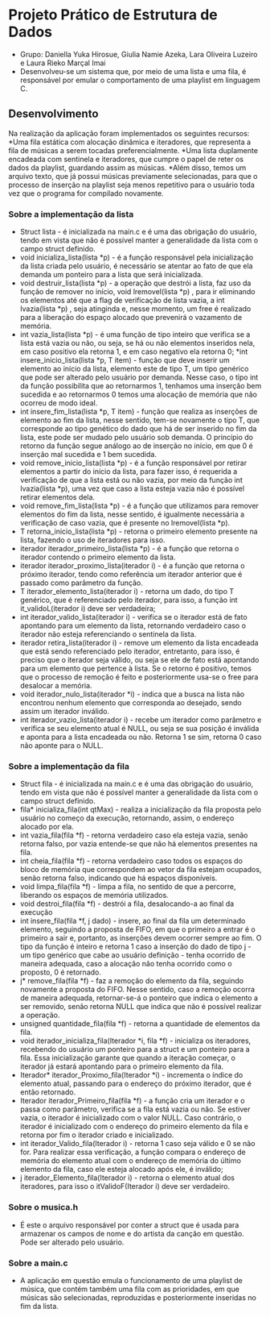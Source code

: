 # Projeto Prático de Estrutura de Dados 
* Grupo: Daniella Yuka Hirosue, Giulia Namie Azeka, Lara Oliveira Luzeiro e Laura Rieko Marçal Imai
* Desenvolveu-se um sistema que, por meio de uma lista e uma fila, é responsável por emular o comportamento de uma playlist em linguagem C.

## Desenvolvimento 
Na realização da aplicação foram implementados os seguintes recursos:
*Uma fila estática com alocação dinâmica e iteradores, que representa a fila de músicas a serem tocadas preferencialmente.
*Uma lista duplamente encadeada com sentinela e iteradores, que cumpre o papel de reter os dados da playlist, guardando assim as músicas.
*Além disso, temos um arquivo texto, que já possui músicas previamente selecionadas, para que o processo de inserção na playlist seja menos repetitivo para o usuário toda vez que o programa for compilado novamente.

### Sobre a implementação da lista
* Struct lista - é inicializada na main.c e é uma das obrigação do usuário, tendo em vista que não é possível manter a generalidade da lista com o campo struct definido. 
* void inicializa_lista(lista *p) - é a função responsável pela inicialização da lista criada pelo usuário, é necessário se atentar ao fato de que ela demanda um ponteiro para a lista que será inicializada.
* void destruir_lista(lista *p) - a operação que destrói a lista, faz uso da função de remover no início, void lremoveI(lista *p) , para ir eliminando os elementos até que a flag de verificação de lista vazia, a int lvazia(lista *p) , seja atinginda e, nesse momento, um free é realizado para a liberação do espaço alocado que prevenirá o vazamento de memória.
* int vazia_lista(lista *p) - é uma função de tipo inteiro que verifica se a lista está vazia ou não, ou seja, se há ou não elementos inseridos nela, em caso positivo ela retorna 1, e em caso negativo ela retorna 0;
*int insere_inicio_lista(lista *p, T item) - função que deve inserir um elemento ao início da lista, elemento este de tipo T, um tipo genérico que pode ser alterado pelo usuário por demanda. Nesse caso, o tipo int da função possibilita que ao retornarmos 1, tenhamos uma inserção bem sucedida e ao retornarmos 0 temos uma alocação de memória que não ocorreu de modo ideal. 
* int insere_fim_lista(lista *p, T item) - função que realiza as inserções de elemento ao fim da lista, nesse sentido, tem-se novamente o tipo T, que corresponde ao tipo genético do dado que há de ser inserido no fim da lista, este pode ser mudado pelo usuário sob demanda. O princípio do retorno da função segue análogo ao de inserção no início, em que 0 é inserção mal sucedida e 1 bem sucedida.
* void remove_inicio_lista(lista *p) - é a função responsável por retirar elementos a partir do início da lista, para fazer isso, é requerida a verificação de que a lista está ou não vazia, por meio da função int lvazia(lista *p), uma vez que caso a lista esteja vazia não é possível retirar elementos dela.
* void remove_fim_lista(lista *p) - é a função que utilizamos para remover elementos do fim da lista, nesse sentido, é igualmente necessária a verificação de caso vazia, que é presente no lremoveI(lista *p). 
* T retorna_inicio_lista(lista *p) - retorna o primeiro elemento presente na lista, fazendo o uso de iteradores para isso.
* iterador iterador_primeiro_lista(lista *p) - é a função que retorna o iterador contendo o primeiro elemento da lista.
* iterador iterador_proximo_lista(iterador i) - é a função que retorna o próximo iterador, tendo como referência um iterador anterior que é passado como parâmetro da função.
* T iterador_elemento_lista(iterador i) - retorna um dado, do tipo T genérico, que é referenciado pelo iterador, para isso, a função int it_validoL(iterador i) deve ser verdadeira;
* int iterador_valido_lista(iterador i) - verifica se o iterador está de fato apontando para um elemento da lista, retornando verdadeiro caso o iterador não esteja referenciando o sentinela da lista.
* iterador retira_lista(iterador i) - remove um elemento da lista encadeada que está sendo referenciado pelo iterador, entretanto, para isso, é preciso que o iterador seja válido, ou seja se ele de fato está apontando para um elemento que pertence à lista. Se o retorno é positivo, temos que o processo de remoção é feito e posteriormente usa-se o free para desalocar a memória.
* void iterador_nulo_lista(iterador *i) - indica que a busca na lista não encontrou nenhum elemento que corresponda ao desejado, sendo assim um iterador inválido.
* int iterador_vazio_lista(iterador i) - recebe um iterador como parâmetro e verifica se seu elemento atual é NULL, ou seja se sua posição é inválida e aponta para a lista encadeada ou não. Retorna 1 se sim, retorna 0 caso não aponte para o NULL.

### Sobre a implementação da fila
* Struct fila -  é inicializada na main.c e é uma das obrigação do usuário, tendo em vista que não é possível manter a generalidade da lista com o campo struct definido. 
* fila* inicializa_fila(int qtMax) - realiza a inicialização da fila proposta pelo usuário no começo da execução, retornando, assim, o endereço alocado por ela.
* int vazia_fila(fila *f) - retorna verdadeiro caso ela esteja vazia, senão retorna falso, por vazia entende-se que não há elementos presentes na fila.
* int cheia_fila(fila *f) - retorna verdadeiro caso todos os espaços do bloco de memória que correspondem ao vetor da fila estejam ocupados, senão retorna falso, indicando que há espaços disponíveis.
* void limpa_fila(fila *f) - limpa a fila, no sentido de que a percorre, liberando os espaços de memória utilizados.
* void destroi_fila(fila *f) - destrói a fila, desalocando-a ao final da execução
* int insere_fila(fila *f, j dado) - insere, ao final da fila um determinado elemento, seguindo a proposta de FIFO, em que o primeiro a entrar é o primeiro a sair e, portanto, as inserções devem ocorrer sempre ao fim. O tipo da função é inteiro e retorna 1 caso a inserção do dado de tipo j - um tipo genérico que cabe ao usuário definição - tenha ocorrido de maneira adequada, caso a alocação não tenha ocorrido como o proposto, 0 é retornado.
* j* remove_fila(fila *f) - faz a remoção do elemento da fila, seguindo novamente a proposta do FIFO. Nesse sentido, caso a remoção ocorra de maneira adequada, retornar-se-á o ponteiro que indica o elemento a ser removido, senão retorna NULL que indica que não é possível realizar a operação.
* unsigned quantidade_fila(fila *f) - retorna a quantidade de elementos da fila.
* void iterador_inicializa_fila(Iterador *i, fila *f) - inicializa os iteradores, recebendo do usuário um ponteiro para a struct e um ponteiro para a fila. Essa inicialização garante que quando a iteração começar, o iterador já estará apontando para o primeiro elemento da fila.
* Iterador* iterador_Proximo_fila(Iterador *i) - incrementa o índice do elemento atual, passando para o endereço do próximo iterador, que é então retornado.
* Iterador iterador_Primeiro_fila(fila *f) - a função cria um iterador e o passa como parâmetro, verifica se a fila está vazia ou não. Se estiver vazia, o iterador é inicializado com o valor NULL. Caso contrário, o iterador é inicializado com o endereço do primeiro elemento da fila e retorna por fim o iterador criado e inicializado.
* int iterador_Valido_fila(Iterador i) - retorna 1 caso seja válido e 0 se não for. Para realizar essa verificação, a função compara o endereço de memória do elemento atual com o endereço de memória do último elemento da fila, caso ele esteja alocado após ele, é inválido;
* j iterador_Elemento_fila(Iterador i) - retorna o elemento atual dos iteradores, para isso o itValidoF(Iterador i) deve ser verdadeiro.

### Sobre o musica.h
* É este o arquivo responsável por conter a struct que é usada para armazenar os campos de nome e do artista da canção em questão. Pode ser alterado pelo usuário.

### Sobre a main.c
* A aplicação em questão emula o funcionamento de uma playlist de música, que contém também uma fila com as prioridades, em que músicas são selecionadas, reproduzidas e posteriormente inseridas no fim da lista.
